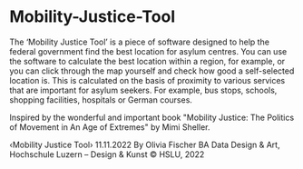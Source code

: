 # Mobility-Justice-Tool

The ‘Mobility Justice Tool’ is a piece of software designed to help the federal government find the best location for asylum centres. 
You can use the software to calculate the best location within a region, for example, or you can click through the map yourself and check how good a self-selected location is.
This is calculated on the basis of proximity to various services that are important for asylum seekers. For example, bus stops, schools, shopping facilities, hospitals or German courses. 

Inspired by the wonderful and important book "Mobility Justice: The Politics of Movement in An Age of Extremes" by Mimi Sheller.

‹Mobility Justice Tool›
11.11.2022
By Olivia Fischer
BA Data Design & Art, Hochschule Luzern – Design & Kunst
© HSLU, 2022
